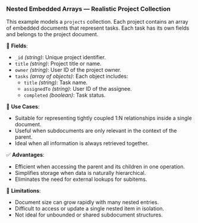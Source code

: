 ### Nested Embedded Arrays — Realistic Project Collection

This example models a `projects` collection. Each project contains an array of embedded documents that represent tasks. Each task has its own fields and belongs to the project document.

🧱 **Fields**:

- `_id` _(string)_: Unique project identifier.
- `title` _(string)_: Project title or name.
- `owner` _(string)_: User ID of the project owner.
- `tasks` _(array of objects)_: Each object includes:
  - `title` _(string)_: Task name.
  - `assignedTo` _(string)_: User ID of the assignee.
  - `completed` _(boolean)_: Task status.

📌 **Use Cases**:

- Suitable for representing tightly coupled 1:N relationships inside a single document.
- Useful when subdocuments are only relevant in the context of the parent.
- Ideal when all information is always retrieved together.

✅ **Advantages**:

- Efficient when accessing the parent and its children in one operation.
- Simplifies storage when data is naturally hierarchical.
- Eliminates the need for external lookups for subitems.

🚫 **Limitations**:

- Document size can grow rapidly with many nested entries.
- Difficult to access or update a single nested item in isolation.
- Not ideal for unbounded or shared subdocument structures.
